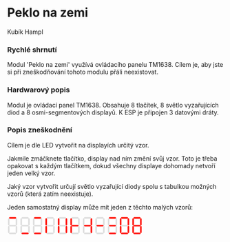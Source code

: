# Peklo na zemi

Kubík Hampl

### Rychlé shrnutí

Modul 'Peklo na zemi' využívá ovládacího panelu TM1638. Cílem je, aby jste si při zneškodňování tohoto modulu přáli neexistovat. 

### Hardwarový popis

Modul je ovládací panel TM1638. Obsahuje 8 tlačítek, 8 světlo vyzařujících diod a 8 osmi-segmentových displayů. K ESP je připojen 3 datovými dráty.

### Popis zneškodnění

Cílem je dle LED vytvořit na displayích určitý vzor.

Jakmile zmáčknete tlačítko, display nad ním změní svůj vzor. Toto je třeba opakovat s každým tlačítkem, dokud všechny displaye dohomady netvoří jeden velký vzor.

Jaký vzor vytvořit určují světlo vyzařující diody spolu s tabulkou možných vzorů (která zatím neexistuje).

Jeden samostatný display může mít jeden z těchto malých vzorů:

![Pattern 1](images/char(1).png)
![Pattern 2](images/char(8).png)
![Pattern 3](images/char(9).png)
![Pattern 4](images/char(48).png)
![Pattern 6](images/char(54).png)
![Pattern 7](images/char(112).png)
![Pattern 8](images/char(70).png)
![Pattern 9](images/char(64).png)
![Pattern 10](images/char(73).png)
![Pattern 11](images/char(63).png)
![Pattern 12](images/char(127).png)
